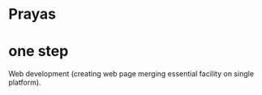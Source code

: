 # Prayas
# one step
Web development (creating web page merging essential facility on single platform).


